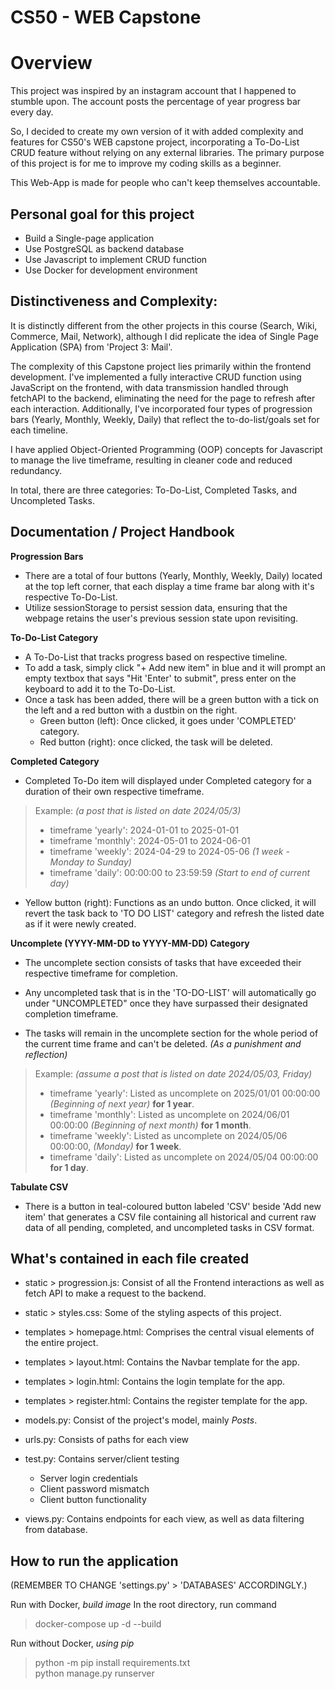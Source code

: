 # CS50 - WEB Capstone

# Overview

This project was inspired by an instagram account that I happened to stumble upon. The account posts the percentage of year progress bar every day.

So, I decided to create my own version of it with added complexity and features for CS50's WEB capstone project, incorporating a To-Do-List CRUD feature without relying on any external libraries. The primary purpose of this project is for me to improve my coding skills as a beginner.

This Web-App is made for people who can't keep themselves accountable.

## Personal goal for this project
* Build a Single-page application
* Use PostgreSQL as backend database
* Use Javascript to implement CRUD function
* Use Docker for development environment

## Distinctiveness and Complexity:

It is distinctly different from the other projects in this course (Search, Wiki, Commerce, Mail, Network), although I did replicate the idea of Single Page Application (SPA) from 'Project 3: Mail'.

The complexity of this Capstone project lies primarily within the frontend development. I've implemented a fully interactive CRUD function using JavaScript on the frontend, with data transmission handled through fetchAPI to the backend, eliminating the need for the page to refresh after each interaction. Additionally, I've incorporated four types of progression bars (Yearly, Monthly, Weekly, Daily) that reflect the to-do-list/goals set for each timeline.

I have applied Object-Oriented Programming (OOP) concepts for Javascript to manage the live timeframe, resulting in cleaner code and reduced redundancy.

In total, there are three categories: To-Do-List, Completed Tasks, and Uncompleted Tasks.

## Documentation / Project Handbook

**Progression Bars**
* There are a total of four buttons (Yearly, Monthly, Weekly, Daily) located at the top left corner, that each display a time frame bar along with it's respective To-Do-List.
* Utilize sessionStorage to persist session data, ensuring that the webpage retains the user's previous session state upon revisiting.

**To-Do-List Category**
* A To-Do-List that tracks progress based on respective timeline. 
* To add a task, simply click "+ Add new item" in blue and it will prompt an empty textbox that says "Hit 'Enter' to submit", press enter on the keyboard to add it to the To-Do-List.
* Once a task has been added, there will be a green button with a tick on the left and a red button with a dustbin on the right.
    * Green button (left): Once clicked, it goes under 'COMPLETED' category.
    * Red button (right): once clicked, the task will be deleted.

**Completed Category**
* Completed To-Do item will displayed under Completed category for a duration of their own respective timeframe.
> Example: *(a post that is listed on date 2024/05/3)*  
> - timeframe 'yearly': 2024-01-01 to 2025-01-01
> - timeframe 'monthly': 2024-05-01 to 2024-06-01
> - timeframe 'weekly': 2024-04-29 to 2024-05-06 *(1 week - Monday to Sunday)*
> - timeframe 'daily': 00:00:00 to 23:59:59 *(Start to end of current day)*
  
* Yellow button (right): Functions as an undo button. Once clicked, it will revert the task back to 'TO DO LIST' category and refresh the listed date as if it were newly created.  
  
**Uncomplete (YYYY-MM-DD to YYYY-MM-DD) Category**
* The uncomplete section consists of tasks that have exceeded their respective timeframe for completion.  
* Any uncompleted task that is in the 'TO-DO-LIST' will automatically go under "UNCOMPLETED" once they have surpassed their designated completion timeframe.

* The tasks will remain in the uncomplete section for the whole period of the current time frame and can't be deleted. *(As a punishment and reflection)*  
> Example: *(assume a post that is listed on date 2024/05/03, Friday)*  
> - timeframe 'yearly': Listed as uncomplete on 2025/01/01 00:00:00 *(Beginning of next year)* **for 1 year**.  
> - timeframe 'monthly': Listed as uncomplete on 2024/06/01 00:00:00 *(Beginning of next month)* **for 1 month**.  
> - timeframe 'weekly': Listed as uncomplete on 2024/05/06 00:00:00, *(Monday)* **for 1 week**.  
> - timeframe 'daily': Listed as uncomplete on 2024/05/04 00:00:00 **for 1 day**.  

**Tabulate CSV**
* There is a button in teal-coloured button labeled 'CSV' beside 'Add new item' that generates a CSV file containing all historical and current raw data of all pending, completed, and uncompleted tasks in CSV format.

## What's contained in each file created
* static > progression.js: Consist of all the Frontend interactions as well as fetch API to make a request to the backend.  
* static > styles.css: Some of the styling aspects of this project.
* templates > homepage.html: Comprises the central visual elements of the entire project.
* templates > layout.html: Contains the Navbar template for the app.
* templates > login.html: Contains the login template for the app.
* templates > register.html: Contains the register template for the app.

* models.py: Consist of the project's model, mainly *Posts*.
* urls.py: Consists of paths for each view
* test.py: Contains server/client testing
    * Server login credentials
    * Client password mismatch
    * Client button functionality

* views.py: Contains endpoints for each view, as well as data filtering from database.

## How to run the application

(REMEMBER TO CHANGE 'settings.py' > 'DATABASES' ACCORDINGLY.)

Run with Docker, *build image*
In the root directory, run command
> docker-compose up -d --build

Run without Docker, *using pip*
> python -m pip install requirements.txt  
> python manage.py runserver

